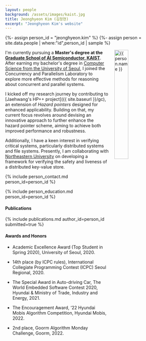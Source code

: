```yaml
---
layout: people
background: /assets/images/kaist.jpg
title: Jeonghyeon Kim (김정현)
excerpt: "Jeonghyeon Kim's website"
---
```


{%- assign person_id = "jeonghyeon.kim" %}
{%- assign person = site.data.people | where:"id",person_id | sample %}

<img align="right" style="width: 30%; padding-left: 3%;" src="{{ site.baseurl }}/assets/images/people/jeonghyeon.kim.jpg" alt="{{ person.name }}">

I'm currently pursuing a **Master's degree at the [Graduate School of AI Semiconductor, KAIST](https://aisemi.kaist.ac.kr/)**. After earning my bachelor's degree in [Computer Science from the University of Seoul](https://cs.uos.ac.kr), I joined the Concurrency and Parallelism Laboratory to explore more effective methods for reasoning about concurrent and parallel systems.

I kicked off my research journey by contributing to [Jaehwang's HP++ project]({{ site.baseurl }}/gc), an extension of *Hazard pointers* designed for enhanced applicability. Building on that, my current focus revolves around devising an innovative approach to further enhance the hazard pointer scheme, aiming to achieve both improved performance and robustness.
<!-- TODO: Talk more about "a new way to improve hazard pointer" after finishing the work... -->

Additionally, I have a keen interest in verifying critical systems, particularly distributed systems and file systems. Presently, I am collaborating with [Northeastern University](https://www.northeastern.edu/) on developing a framework for verifying the safety and liveness of a distributed key-value store.


{% include person_contact.md person_id=person_id %}


{% include person_education.md person_id=person_id %}


#### Publications

{% include publications.md author_id=person_id submitted=true %}


#### Awards and Honors

- Academic Excellence Award (Top Student in Spring 2020), University of Seoul, 2020.

- 14th place (by ICPC rules), International Collegiate Programming Contest (ICPC) Seoul Regional, 2020.

- The Special Award in Auto-driving Car, The World Embedded Software Contest 2020, Hyundai & Ministry of Trade, Industry and Energy, 2021.

- The Encouragement Award, ‘22 Hyundai Mobis Algorithm Competition, Hyundai Mobis, 2022.

- 2nd place, Goorm Algorithm Monday Challenge, Goorm, 2022.
